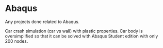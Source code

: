 # Abaqus
Any projects done related to Abaqus.

Car crash simulation (car vs wall) with plastic properties.
Car body is oversimplified so that it can be solved with Abaqus Student edition with only 200 nodes.

